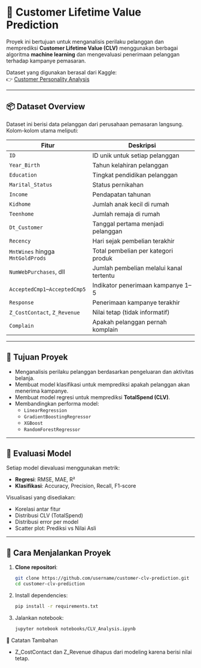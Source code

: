 # 🧠 Customer Lifetime Value Prediction

Proyek ini bertujuan untuk menganalisis perilaku pelanggan dan memprediksi **Customer Lifetime Value (CLV)** menggunakan berbagai algoritma **machine learning** dan mengevaluasi penerimaan pelanggan terhadap kampanye pemasaran.

Dataset yang digunakan berasal dari Kaggle:  
👉 [Customer Personality Analysis](https://www.kaggle.com/datasets/imakash3011/customer-personality-analysis/data)

---

## 📦 Dataset Overview

Dataset ini berisi data pelanggan dari perusahaan pemasaran langsung. Kolom-kolom utama meliputi:

| Fitur             | Deskripsi |
|------------------|-----------|
| `ID`             | ID unik untuk setiap pelanggan |
| `Year_Birth`     | Tahun kelahiran pelanggan |
| `Education`      | Tingkat pendidikan pelanggan |
| `Marital_Status` | Status pernikahan |
| `Income`         | Pendapatan tahunan |
| `Kidhome`        | Jumlah anak kecil di rumah |
| `Teenhome`       | Jumlah remaja di rumah |
| `Dt_Customer`    | Tanggal pertama menjadi pelanggan |
| `Recency`        | Hari sejak pembelian terakhir |
| `MntWines` hingga `MntGoldProds` | Total pembelian per kategori produk |
| `NumWebPurchases`, dll | Jumlah pembelian melalui kanal tertentu |
| `AcceptedCmp1`–`AcceptedCmp5` | Indikator penerimaan kampanye 1–5 |
| `Response`       | Penerimaan kampanye terakhir |
| `Z_CostContact`, `Z_Revenue` | Nilai tetap (tidak informatif) |
| `Complain`       | Apakah pelanggan pernah komplain |

---

## 🎯 Tujuan Proyek

- Menganalisis perilaku pelanggan berdasarkan pengeluaran dan aktivitas belanja.
- Membuat model klasifikasi untuk memprediksi apakah pelanggan akan menerima kampanye.
- Membuat model regresi untuk memprediksi **TotalSpend (CLV)**.
- Membandingkan performa model:
  - `LinearRegression`
  - `GradientBoostingRegressor`
  - `XGBoost`
  - `RandomForestRegressor`

---

## 🧪 Evaluasi Model

Setiap model dievaluasi menggunakan metrik:

- **Regresi**: RMSE, MAE, R²
- **Klasifikasi**: Accuracy, Precision, Recall, F1-score

Visualisasi yang disediakan:
- Korelasi antar fitur
- Distribusi CLV (TotalSpend)
- Distribusi error per model
- Scatter plot: Prediksi vs Nilai Asli

---

## 🚀 Cara Menjalankan Proyek

1. **Clone repositori**:
   ```bash
   git clone https://github.com/username/customer-clv-prediction.git
   cd customer-clv-prediction
2. Install dependencies:
   ```bash
   pip install -r requirements.txt
4. Jalankan notebook:
   ```bash
   jupyter notebook notebooks/CLV_Analysis.ipynb

📌 Catatan Tambahan
- Z_CostContact dan Z_Revenue dihapus dari modeling karena berisi nilai tetap.
